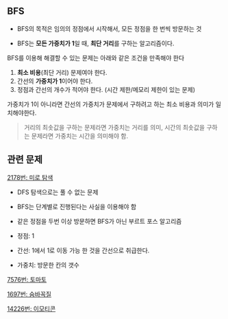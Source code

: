 ## BFS
* BFS의 목적은 임의의 정점에서 시작해서, 모든 정점을 한 번씩 방문하는 것

* BFS는 **모든 가중치가 1**일 때, **최단 거리**를 구하는 알고리즘이다.


BFS를 이용해 해결할 수 있는 문제는 아래와 같은 조건을 만족해야 한다
1. **최소 비용**(최단 거리) 문제여야 한다.
2. 간선의 **가중치가 1**이어야 한다.
3. 정점과 간선의 개수가 적어야 한다. 
(시간 제한/메모리 제한이 있는 문제)

가중치가 1이 아니라면
간선의 가중치가 문제에서 구하려고 하는 최소 비용과 의미가 일치해야한다.
>거리의 최솟값을 구하는 문제라면 가중치는 거리를 의미, 시간의 최솟값을 구하는 문제라면 가중치는 시간을 의미해야 함.

## 관련 문제
[2178번: 미로 탐색](https://www.acmicpc.net/problem/2178)
* DFS 탐색으로는 풀 수 없는 문제
* BFS는 단계별로 진행된다는 사실을 이용해야 함
* 같은 정점을 두번 이상 방문하면 BFS가 아닌 부르트 포스 알고리즘

* 정점: 1
* 간선: 1에서 1로 이동 가능 한 것을 간선으로 취급한다.
* 가중치: 방문한 칸의 갯수

[7576번: 토마토](https://www.acmicpc.net/problem/7576)

[1697번: 숨바꼭질](https://www.acmicpc.net/problem/1697)

[14226번: 이모티콘](https://www.acmicpc.net/problem/14226)
<!--stackedit_data:
eyJoaXN0b3J5IjpbLTEwMjg2NDc0MDgsLTE0NDczNzA1MTgsLT
E2NzQwODEzNTZdfQ==
-->